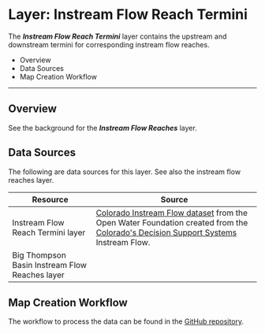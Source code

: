 # Layer: Instream Flow Reach Termini #

The ***Instream Flow Reach Termini*** layer contains the upstream and downstream
termini for corresponding instream flow reaches.

*   Overview
*   Data Sources
*   Map Creation Workflow

---

## Overview ##

See the background for the ***Instream Flow Reaches*** layer.

## Data Sources ##

The following are data sources for this layer.
See also the instream flow reaches layer.

| **Resource** | **Source** |
| -- | -- |
| Instream Flow Reach Termini layer | [Colorado Instream Flow dataset](https://data.openwaterfoundation.org/state/co/cwcb/instream-flow/) from the Open Water Foundation created from the [Colorado's Decision Support Systems](https://www.colorado.gov/pacific/cdss/gis-data-category) Instream Flow. |
| Big Thompson Basin Instream Flow Reaches layer |

## Map Creation Workflow ##

The workflow to process the data can be found in the
[GitHub repository](https://github.com/OpenWaterFoundation/owf-infomapper-co-big-thompson/tree/master/workflow/BasinEntities/Environment-InstreamFlowReaches).
